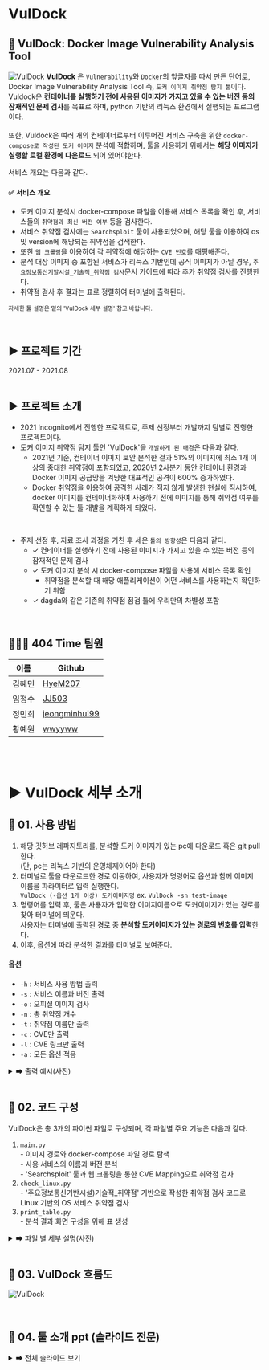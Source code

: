 # VulDock
## 🐋 VulDock: Docker Image Vulnerability Analysis Tool
![VulDock](./images/슬라이드1.PNG)
<b>VulDock</b> 은 `Vulnerability`와 `Docker`의 앞글자를 따서 만든 단어로, Docker Image Vulnerability Analysis Tool 즉, `도커 이미지 취약점 탐지 툴`이다.
Vuldock은 <b>컨테이너를 실행하기 전에 사용된 이미지가 가지고 있을 수 있는 버전 등의 잠재적인 문제 검사</b>를 목표로 하며, python 기반의 리눅스 환경에서 실행되는 프로그램이다. 
<br><br>
또한, Vuldock은 여러 개의 컨테이너로부터 이루어진 서비스 구축을 위한 `docker-compose로 작성된 도커 이미지` 분석에 적합하며, 툴을 사용하기 위해서는 <b>해당 이미지가 실행할 로컬 환경에 다운로드</b> 되어 있어야한다.

서비스 개요는 다음과 같다.


#### ✅ 서비스 개요 
- 도커 이미지 분석시 docker-compose 파일을 이용해 서비스 목록을 확인 후, 서비스들의 `취약점과 최신 버전 여부` 등을 검사한다.
- 서비스 취약점 검사에는 `Searchsploit` 툴이 사용되었으며, 해당 툴을 이용하여 os 및 version에 해당되는 취약점을 검색한다.
- 또한 `웹 크롤링`을 이용하여 각 취약점에 해당하는 `CVE 번호`를 매핑해준다.
- 분석 대상 이미지 중 포함된 서비스가 리눅스 기반인데 공식 이미지가 아닐 경우, `주요정보통신기발시설_기술적_취약점 검사`문서 가이드에 따라 추가 취약점 검사를 진행한다.
- 취약점 검사 후 결과는 표로 정렬하여 터미널에 출력된다.     


<sub>자세한 툴 설명은 밑의 'VulDock 세부 설명' 참고 바랍니다.</sub>

<br>

## ▶ 프로젝트 기간  
  2021.07 - 2021.08
<br/><br/>    

## ▶ 프로젝트 소개
- 2021 Incognito에서 진행한 프로젝트로, 주제 선정부터 개발까지 팀별로 진행한 프로젝트이다. 
- 도커 이미지 취약점 탐지 툴인 'VulDock'을 `개발하게 된 배경`은 다음과 같다.
  - 2021년 기준, 컨테이너 이미지 보안 분석한 결과 51%의 이미지에 최소 1개 이상의 중대한 취약점이 포함되었고, 2020년 2사분기 동안 컨테이너 환경과 Docker 이미지 공급망을 겨냥한 대표적인 공격이 600% 증가하였다.
  - Docker 취약점을 이용하여 공격한 사례가 적지 않게 발생한 현실에 직시하여, docker 이미지를 컨테이너화하여 사용하기 전에 이미지를 통해 취약점 여부를 확인할 수 있는 툴 개발을 계획하게 되었다.
<br>

- 주제 선정 후, 자료 조사 과정을 거친 후 세운 `툴의 방향성`은 다음과 같다.
  - ✓ 컨테이너를 실행하기 전에 사용된 이미지가 가지고 있을 수 있는 버전 등의 잠재적인 문제 검사
  - ✓ 도커 이미지 분석 시 docker-compose 파일을 사용해 서비스 목록 확인
    - 취약점을 분석할 때 해당 애플리케이션이 어떤 서비스를 사용하는지 확인하기 위함
  - ✓ dagda와 같은 기존의 취약점 점검 툴에 우리만의 차별성 포함

<br>

## 👨‍👨‍👦 404 Time 팀원 
| 이름 | Github |
| -- | -- |
| 김혜민 | [HyeM207](https://github.com/HyeM207)  |
| 임정수 | [JJ503](https://github.com/JJ503)  | 
| 정민희 | [jeongminhui99](https://github.com/jeongminhui99)  | 
| 황예원 | [wwyyww](https://github.com/wwyyww)  |

<br/><br/>  

# ▶ VulDock 세부 소개

## 📌 01. 사용 방법 
1. 해당 깃허브 레파지토리를, 분석할 도커 이미지가 있는 pc에 다운로드 혹은 git pull 한다. <Br>
  (단, pc는 리눅스 기반의 운영체제이어야 한다)
2. 터미널로 툴을 다운로드한 경로 이동하여, 사용자가 명령어로 옵션과 함께 이미지 이름을 파라미터로 입력 실행한다. <br>
   `VulDock (-옵션 1개 이상) 도커이미지명`  ex. `VulDock -sn test-image`
3. 명령어를 입력 후, 툴은 사용자가 입력한 이미지이름으로 도커이미지가 있는 경로를 찾아 터미널에 띄운다. <br>
  사용자는 터미널에 출력된 경로 중 <b>분석할 도커이미지가 있는 경로의 번호를 입력</b>한다.
4. 이후, 옵션에 따라 분석한 결과를 터미널로 보여준다.
  
#### 옵션
- `-h` : 서비스 사용 방법 출력
- `-s` : 서비스 이름과 버전 출력
- `-o` : 오피셜 이미지 검사
- `-n` : 총 취약점 개수
- `-t` : 취약점 이름만 출력
- `-c` : CVE만 출력
- `-l` : CVE 링크만 출력
- `-a` : 모든 옵션 적용
  
<details>
  <summary> ➡ 출력 예시(사진)</summary>
  
![VulDock](./images/슬라이드21.PNG) 
![VulDock](./images/슬라이드22.PNG)
![VulDock](./images/슬라이드23.PNG)
  
</details>

  
<br>
  
## 📌 02. 코드 구성 
VulDock은 총 3개의 파이썬 파일로 구성되며, 각 파일별 주요 기능은 다음과 같다.
  1. `main.py` <br>
    - 이미지 경로와 docker-compose 파일 경로 탐색 <br>
    - 사용 서비스의 이름과 버전 분석 <br>
    - 'Searchsploit' 툴과 웹 크롤링을 통한 CVE Mapping으로 취약점 검사 <br>
  2. `check_linux.py` <br>
    - '주요정보통신기반시설)기술적_취약점' 기반으로 작성한 취약점 검사 코드로 Linux 기반의 OS 서비스 취약점 검사
  3. `print_table.py` <br>
    - 분석 결과 화면 구성을 위해 표 생성 
  
  
<details>
  <summary>➡ 파일 별 세부 설명(사진)</summary>
   
![VulDock](./images/슬라이드12.PNG) 
![VulDock](./images/슬라이드13.PNG)
![VulDock](./images/슬라이드14.PNG)
![VulDock](./images/슬라이드15.PNG) 
![VulDock](./images/슬라이드16.PNG)
![VulDock](./images/슬라이드17.PNG)
![VulDock](./images/슬라이드18.PNG) 
![VulDock](./images/슬라이드19.PNG)
![VulDock](./images/슬라이드20.PNG)
![VulDock](./images/슬라이드21.PNG)
![VulDock](./images/슬라이드22.PNG)
![VulDock](./images/슬라이드23.PNG)
![VulDock](./images/슬라이드24.PNG)
![VulDock](./images/슬라이드25.PNG)
![VulDock](./images/슬라이드26.PNG)
![VulDock](./images/슬라이드27.PNG)
   
</details>
  
<br>
  
## 📌 03. VulDock 흐름도 
![VulDock](./images/슬라이드28.PNG)

<br>
  
## 📌 04. 툴 소개 ppt (슬라이드 전문) 
<details>
  <summary>➡ 전체 슬라이드 보기</summary>
  
![VulDock](./images/슬라이드1.PNG) 
![VulDock](./images/슬라이드2.PNG) 
![VulDock](./images/슬라이드3.PNG)
![VulDock](./images/슬라이드4.PNG)
![VulDock](./images/슬라이드5.PNG) 
![VulDock](./images/슬라이드6.PNG)
![VulDock](./images/슬라이드7.PNG)
![VulDock](./images/슬라이드8.PNG) 
![VulDock](./images/슬라이드9.PNG) 
![VulDock](./images/슬라이드10.PNG) 
![VulDock](./images/슬라이드11.PNG) 
![VulDock](./images/슬라이드12.PNG) 
![VulDock](./images/슬라이드13.PNG)
![VulDock](./images/슬라이드14.PNG)
![VulDock](./images/슬라이드15.PNG) 
![VulDock](./images/슬라이드16.PNG)
![VulDock](./images/슬라이드17.PNG)
![VulDock](./images/슬라이드18.PNG) 
![VulDock](./images/슬라이드19.PNG)
![VulDock](./images/슬라이드20.PNG)
![VulDock](./images/슬라이드21.PNG)
![VulDock](./images/슬라이드22.PNG)
![VulDock](./images/슬라이드23.PNG)
![VulDock](./images/슬라이드24.PNG)
![VulDock](./images/슬라이드25.PNG)
![VulDock](./images/슬라이드26.PNG)
![VulDock](./images/슬라이드27.PNG)
![VulDock](./images/슬라이드28.PNG)
![VulDock](./images/슬라이드29.PNG)
![VulDock](./images/슬라이드30.PNG)
![VulDock](./images/슬라이드31.PNG)
![VulDock](./images/슬라이드32.PNG)
![VulDock](./images/슬라이드33.PNG)
![VulDock](./images/슬라이드34.PNG)
![VulDock](./images/슬라이드35.PNG)
   
</details>

